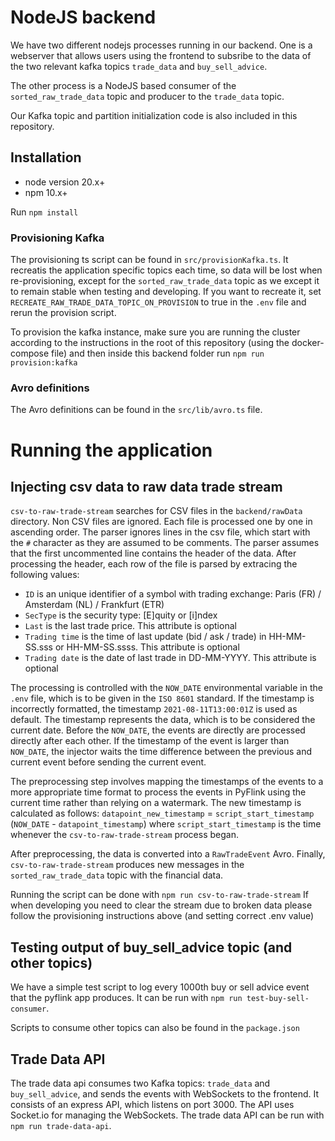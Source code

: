 # NodeJS backend

We have two different nodejs processes running in our backend.
One is a webserver that allows users using the frontend to subsribe
to the data of the two relevant kafka topics `trade_data` and `buy_sell_advice`.

The other process is a NodeJS based consumer of the `sorted_raw_trade_data` topic
and producer to the `trade_data` topic.

Our Kafka topic and partition initialization code is also included in this repository.

## Installation

- node version 20.x+
- npm 10.x+

Run `npm install`

### Provisioning Kafka

The provisioning ts script can be found in `src/provisionKafka.ts`. It recreatis the application specific topics each time, so data will be lost
when re-provisioning, except for the `sorted_raw_trade_data` topic as we except it to remain stable when testing and developing.
If you want to recreate it, set `RECREATE_RAW_TRADE_DATA_TOPIC_ON_PROVISION` to true in the `.env` file and rerun the provision script.

To provision the kafka instance, make sure you are running the cluster according to the instructions in the root of this repository (using the docker-compose file)
and then inside this backend folder run `npm run provision:kafka`

### Avro definitions

The Avro definitions can be found in the `src/lib/avro.ts` file.

# Running the application

## Injecting csv data to raw data trade stream

`csv-to-raw-trade-stream` searches for CSV files in the `backend/rawData` directory. Non CSV files are ignored.
Each file is processed one by one in ascending order. The parser ignores lines in the csv file, which start with
the `#` character as they are assumed to be comments. The parser assumes that the first uncommented line contains the header
of the data. After processing the header, each row of the file is parsed by extracing the following values:

- `ID` is an unique identifier of a symbol with trading exchange: Paris (FR) / Amsterdam (NL) / Frankfurt (ETR)
- `SecType` is the security type: \[E]quity or \[i]ndex
- `Last` is the last trade price. This attribute is optional
- `Trading time` is the time of last update (bid / ask / trade) in HH-MM-SS.sss or HH-MM-SS.ssss. This attribute is optional
- `Trading date` is the date of last trade in DD-MM-YYYY. This attribute is optional

The processing is controlled with the `NOW_DATE` environmental variable in the `.env` file, which is to be given in
the `ISO 8601` standard. If the timestamp is incorrectly formatted, the timestamp `2021-08-11T13:00:01Z` is used as default.
The timestamp represents the data, which is to be considered the current date. Before the `NOW_DATE`,
the events are directly are processed directly after each other. If the timestamp of the event is larger than `NOW_DATE`,
the injector waits the time difference between the previous and current event before sending the current event.

The preprocessing step involves mapping the timestamps of the events to a more appropriate time format to process the
events in PyFlink using the current time rather than relying on a watermark. The new timestamp is calculated as follows:
`datapoint_new_timestamp` = `script_start_timestamp` (`NOW_DATE` - `datapoint_timestamp`)
where `script_start_timestamp` is the time whenever the `csv-to-raw-trade-stream` process began.

After preprocessing, the data is converted into a `RawTradeEvent` Avro. Finally, `csv-to-raw-trade-stream`
produces new messages in the `sorted_raw_trade_data` topic with the financial data.

Running the script can be done with `npm run csv-to-raw-trade-stream`
If when developing you need to clear the stream due to broken data
please follow the provisioning instructions above (and setting correct .env value)

## Testing output of buy_sell_advice topic (and other topics)

We have a simple test script to log every 1000th buy or sell advice event
that the pyflink app produces. It can be run with `npm run test-buy-sell-consumer`.

Scripts to consume other topics can also be found in the `package.json`

## Trade Data API

The trade data api consumes two Kafka topics: `trade_data` and `buy_sell_advice`, and sends the events with WebSockets
to the frontend. It consists of an express API, which listens on port 3000. The API uses Socket.io for managing the
WebSockets.
The trade data API can be run with `npm run trade-data-api`.
